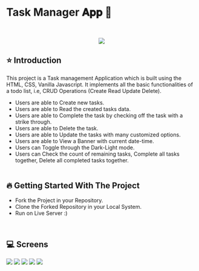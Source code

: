 # Task Manager 𝐀𝐩𝐩 🚀
 
<br/>
<p align="center">
<img src="p1.JPG">
</p>

## ⭐ Introduction

This project is a Task management Application which is built using the HTML, CSS, Vanilla Javascript. It implements all the basic functionalities of a todo list, i.e, CRUD Operations (Create Read Update Delete).

-  Users are able to Create new tasks.
-  Users are able to Read the created tasks data.
-  Users are able to Complete the task by checking off the task with a strike through.
-  Users are able to Delete the task.
-  Users are able to Update the tasks with many customized options.
-  Users are able to View a Banner with current date-time.
-  Users can Toggle through the Dark-Light mode.
-  Users can Check the count of remaining tasks, Complete all tasks together, Delete all completed tasks together.
   <br/>
   <br/>

## 🔥 Getting Started With The Project

-  Fork the Project in your Repository.
-  Clone the Forked Repository in your Local System.
-  Run on Live Server :)

<br/>

## 💻 Screens

<p align="justify">
<img src="![image](https://github.com/Ritiksharma-06/Task-manager/assets/111641844/a6449029-f98c-4339-bcc9-0ab1f364533e.png)
">
<img src="![image](https://github.com/Ritiksharma-06/Task-manager/assets/111641844/1a9e75fb-dcd8-4ac8-9719-3e318dd2483f)
">
<img src="![image](https://github.com/Ritiksharma-06/Task-manager/assets/111641844/6d565235-c323-45ed-8bee-259e572e96af)
">
<img src="![image](https://github.com/Ritiksharma-06/Task-manager/assets/111641844/ec412aa0-e02d-42bb-b772-0ab75bca52a5)
">
<img src="![image](https://github.com/Ritiksharma-06/Task-manager/assets/111641844/12403fdd-9d70-4edd-9579-9eae2d0809cf)
">
</p>
<br/>

